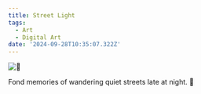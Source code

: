 ```yaml
---
title: Street Light
tags:
  - Art
  - Digital Art
date: '2024-09-28T10:35:07.322Z'
---
```


![🌃](http://res.cloudinary.com/cpadilla/image/upload/v1727474103/chrisdpadilla/blog/art/lbhda50h1hbc1ltbx1pj.jpg)

Fond memories of wandering quiet streets late at night. 🌙
